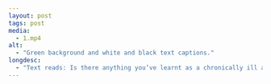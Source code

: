 ```yaml
---
layout: post
tags: post
media:
  - 1.mp4
alt:
  - "Green background and white and black text captions."
longdesc:
  - "Text reads: Is there anything you’ve learnt as a chronically ill and disabled person that has helped you during the pandemic? I think its all about time really, And I think, Being ill and present in your body, Give you a really deep access to, Being still, And stillness, And just an acceptance, in , Yeah I guess, Its multifaceted, Its not just one emotion at a time, And the stillness can feel really frustrating, And exclusionaryBut then also, It allo-, Its kinda yeah exactly what you were saying, It gives you this kinda resilience, Or for me its kinda I dunno maybe even punk, or something, That Im able to be like, Fuck you I am doing it my way"
---
```

